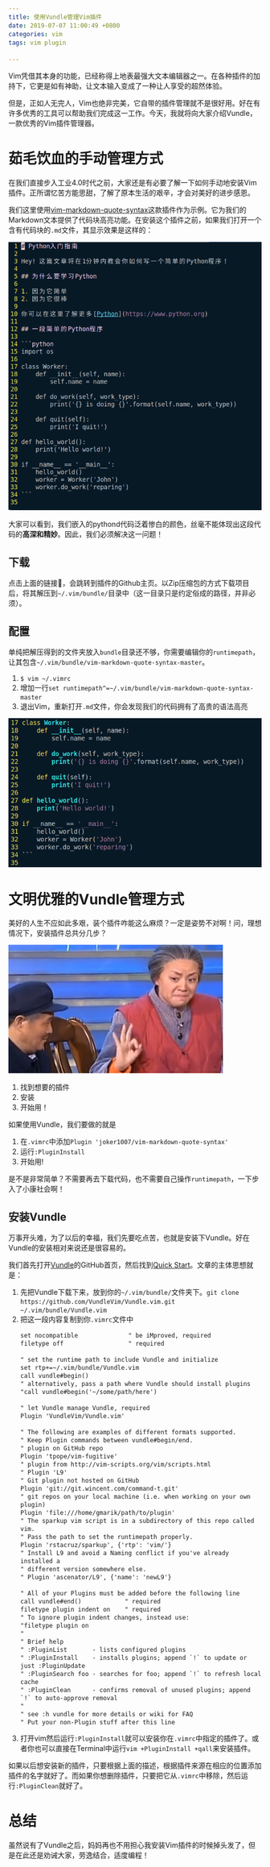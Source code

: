 ```yaml
---
title: 使用Vundle管理Vim插件
date: 2019-07-07 11:00:49 +0800
categories: vim
tags: vim plugin

---
```


Vim凭借其本身的功能，已经称得上地表最强大文本编辑器之一。在各种插件的加持下，它更是如有神助，让文本输入变成了一种让人享受的超然体验。

但是，正如人无完人，Vim也绝非完美，它自带的插件管理就不是很好用。好在有许多优秀的工具可以帮助我们完成这一工作。今天，我就将向大家介绍Vundle，一款优秀的Vim插件管理器。

# 茹毛饮血的手动管理方式

在我们直接步入工业4.0时代之前，大家还是有必要了解一下如何手动地安装Vim插件。正所谓忆苦方能思甜，了解了原本生活的艰辛，才会对美好的进步感恩。

我们这里使用[vim-markdown-quote-syntax](https://github.com/joker1007/vim-markdown-quote-syntax)这款插件作为示例。它为我们的Markdown文本提供了代码块高亮功能。在安装这个插件之前，如果我们打开一个含有代码块的`.md`文件，其显示效果是这样的：

![no-vim-markdown-quote-syntax](/assets/imgs/vundle-tutorial/no-vim-markdown-quote-syntax.png)

大家可以看到，我们嵌入的pythond代码泛着惨白的颜色，丝毫不能体现出这段代码的**高深和精妙**。因此，我们必须解决这一问题！

## 下载

点击上面的链接🔗，会跳转到插件的Github主页。以Zip压缩包的方式下载项目后，将其解压到`~/.vim/bundle/`目录中（这一目录只是约定俗成的路径，并非必须）。

## 配置

单纯把解压得到的文件夹放入`bundle`目录还不够，你需要编辑你的`runtimepath`，让其包含`~/.vim/bundle/vim-markdown-quote-syntax-master`。

1. `$ vim ~/.vimrc`
2. 增加一行`set runtimepath^=~/.vim/bundle/vim-markdown-quote-syntax-master`
3. 退出Vim，重新打开`.md`文件，你会发现我们的代码拥有了高贵的语法高亮

![with-vim-markdown-quote-syntax](/assets/imgs/vundle-tutorial/with-vim-markdown-quote-syntax.png)

# 文明优雅的Vundle管理方式

美好的人生不应如此多艰，装个插件咋能这么麻烦？一定是姿势不对啊！问，理想情况下，安装插件总共分几步？

![three-steps](/assets/imgs/vundle-tutorial/3-steps.png)

1. 找到想要的插件
2. 安装
3. 开始用！

如果使用Vundle，我们要做的就是
1. 在`.vimrc`中添加`Plugin 'joker1007/vim-markdown-quote-syntax'`
2. 运行`:PluginInstall`
3. 开始用!

是不是非常简单？不需要再去下载代码，也不需要自己操作`runtimepath`，一下步入了小康社会啊！

## 安装Vundle

万事开头难，为了以后的幸福，我们先要吃点苦，也就是安装下Vundle。好在Vundle的安装相对来说还是很容易的。

我们首先打开[Vundle](https://github.com/VundleVim/Vundle.vim)的GitHub首页，然后找到[Quick Start](https://github.com/VundleVim/Vundle.vim#quick-start)。文章的主体思想就是：

1. 先把Vundle下载下来，放到你的`~/.vim/bundle/`文件夹下。`git clone https://github.com/VundleVim/Vundle.vim.git ~/.vim/bundle/Vundle.vim`
2. 把这一段内容复制到你`.vimrc`文件中
    ```vim
    set nocompatible              " be iMproved, required
    filetype off                  " required
    
    " set the runtime path to include Vundle and initialize
    set rtp+=~/.vim/bundle/Vundle.vim
    call vundle#begin()
    " alternatively, pass a path where Vundle should install plugins
    "call vundle#begin('~/some/path/here')
    
    " let Vundle manage Vundle, required
    Plugin 'VundleVim/Vundle.vim'
    
    " The following are examples of different formats supported.
    " Keep Plugin commands between vundle#begin/end.
    " plugin on GitHub repo
    Plugin 'tpope/vim-fugitive'
    " plugin from http://vim-scripts.org/vim/scripts.html
    " Plugin 'L9'
    " Git plugin not hosted on GitHub
    Plugin 'git://git.wincent.com/command-t.git'
    " git repos on your local machine (i.e. when working on your own plugin)
    Plugin 'file:///home/gmarik/path/to/plugin'
    " The sparkup vim script is in a subdirectory of this repo called vim.
    " Pass the path to set the runtimepath properly.
    Plugin 'rstacruz/sparkup', {'rtp': 'vim/'}
    " Install L9 and avoid a Naming conflict if you've already installed a
    " different version somewhere else.
    " Plugin 'ascenator/L9', {'name': 'newL9'}
    
    " All of your Plugins must be added before the following line
    call vundle#end()            " required
    filetype plugin indent on    " required
    " To ignore plugin indent changes, instead use:
    "filetype plugin on
    "
    " Brief help
    " :PluginList       - lists configured plugins
    " :PluginInstall    - installs plugins; append `!` to update or just :PluginUpdate
    " :PluginSearch foo - searches for foo; append `!` to refresh local cache
    " :PluginClean      - confirms removal of unused plugins; append `!` to auto-approve removal
    "
    " see :h vundle for more details or wiki for FAQ
    " Put your non-Plugin stuff after this line
    ```
3. 打开vim然后运行`:PluginInstall`就可以安装你在`.vimrc`中指定的插件了。或者你也可以直接在Terminal中运行`vim +PluginInstall +qall`来安装插件。

如果以后想安装新的插件，只要根据上面的描述，根据插件来源在相应的位置添加插件的名字就好了。而如果你想删除插件，只要把它从`.vimrc`中移除，然后运行`:PluginClean`就好了。


# 总结

虽然说有了Vundle之后，妈妈再也不用担心我安装Vim插件的时候掉头发了，但是在此还是劝诫大家，劳逸结合，适度编程！
